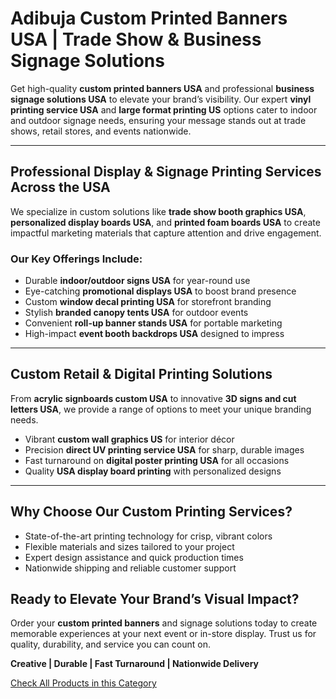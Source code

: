 # Adibuja Custom Printed Banners USA | Trade Show & Business Signage Solutions

Get high-quality **custom printed banners USA** and professional **business signage solutions USA** to elevate your brand’s visibility. Our expert **vinyl printing service USA** and **large format printing US** options cater to indoor and outdoor signage needs, ensuring your message stands out at trade shows, retail stores, and events nationwide.

---

## Professional Display & Signage Printing Services Across the USA

We specialize in custom solutions like **trade show booth graphics USA**, **personalized display boards USA**, and **printed foam boards USA** to create impactful marketing materials that capture attention and drive engagement.

### Our Key Offerings Include:
- Durable **indoor/outdoor signs USA** for year-round use  
- Eye-catching **promotional displays USA** to boost brand presence  
- Custom **window decal printing USA** for storefront branding  
- Stylish **branded canopy tents USA** for outdoor events  
- Convenient **roll-up banner stands USA** for portable marketing  
- High-impact **event booth backdrops USA** designed to impress  

---

## Custom Retail & Digital Printing Solutions

From **acrylic signboards custom USA** to innovative **3D signs and cut letters USA**, we provide a range of options to meet your unique branding needs.

- Vibrant **custom wall graphics US** for interior décor  
- Precision **direct UV printing service USA** for sharp, durable images  
- Fast turnaround on **digital poster printing USA** for all occasions  
- Quality **USA display board printing** with personalized designs  

---

## Why Choose Our Custom Printing Services?

- State-of-the-art printing technology for crisp, vibrant colors  
- Flexible materials and sizes tailored to your project  
- Expert design assistance and quick production times  
- Nationwide shipping and reliable customer support  


## Ready to Elevate Your Brand’s Visual Impact?

Order your **custom printed banners** and signage solutions today to create memorable experiences at your next event or in-store display. Trust us for quality, durability, and service you can count on.

**Creative | Durable | Fast Turnaround | Nationwide Delivery**

[Check All Products in this Category](https://www.adibuja.com/categories/custom-print-and-display-products)

